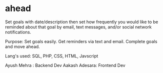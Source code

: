 ahead
=====

Set goals with date/description then set how frequently you would like to be reminded about that goal by email, text messages, and/or social network notifications.

Purpose: Set goals easily. Get reminders via text and email. Complete goals and move ahead.

Lang's used: SQL, PHP, CSS, HTML, Javscript

Ayush Mehra : Backend Dev
Aakash Adesara: Frontend Dev
